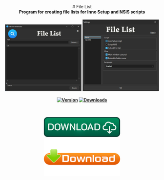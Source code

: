 <div align="center">
# File List
</div>
<div align=center>
<b>Program for creating file lists for Inno Setup and NSIS scripts</br></br>
</div>

<div align="center">
  <img src=https://raw.githubusercontent.com/markovuser/File-List/main/assets/FileList1.jpg width="250">
  <img src=https://raw.githubusercontent.com/markovuser/File-List/main/assets/FileList2.jpg width="250"><br><br>
</div>

<div align="center">
<a href="https://github.com/markovuser/File-List/releases/latest"><img src="https://img.shields.io/github/v/release/markovuser/File-List?style=for-the-badge&labelColor=3d3d3d&color=179962" alt="Version"></a>
<a href="https://github.com/markovuser/File-List/releases/latest/download/File-List-setup.exe"><img src="https://img.shields.io/github/downloads/markovuser/File-List/total?style=for-the-badge&logo=github&color=blue" alt="Downloads"></a>

</div>
<br><br>

<div align="center">
  
[<img src="https://raw.githubusercontent.com/markovuser/File-List/main/assets/download.png" width="250" alt="Download">](https://github.com/markovuser/File-List/releases/latest/download/File-List-setup.exe)<br>
[<img src="https://raw.githubusercontent.com/markovuser/File-List/main/assets/downloadport.png" width="250" alt="Download">](https://github.com/markovuser/File-List/releases/latest/download/File.List.zip)

</div>
